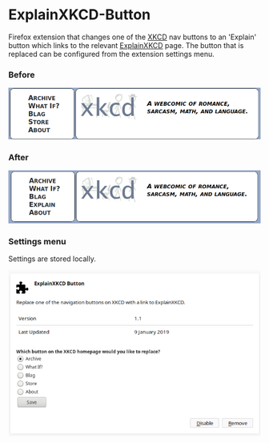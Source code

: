 # ExplainXKCD-Button
Firefox extension that changes one of the [XKCD](https://www.xkcd.com/) nav buttons to an 'Explain' button which links to the relevant [ExplainXKCD](https://www.explainxkcd.com/wiki/index.php/Main_Page) page. The button that is replaced can be configured from the extension settings menu.

### Before
![Before userscript](https://raw.githubusercontent.com/David-Hickey/ExplainXKCD-Button-Firefox/master/images/before.png)

### After
![After userscript](https://raw.githubusercontent.com/David-Hickey/ExplainXKCD-Button-Firefox/master/images/after.png)

### Settings menu
Settings are stored locally.

![Settings menu](https://raw.githubusercontent.com/David-Hickey/ExplainXKCD-Button-Firefox/master/images/settings.png)
